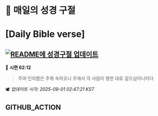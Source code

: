 # 🙏 매일의 성경 구절
# [Daily Bible verse]
## [![README에 성경구절 업데이트](https://github.com/DONGSUKA/first_test/actions/workflows/update-readme-bible.yml/badge.svg)](https://github.com/DONGSUKA/first_test/actions/workflows/update-readme-bible.yml)
<!-- START_BIBLE_VERSE -->
📖 **시편 62:12**
> 주여 인자함은 주께 속하오니 주께서 각 사람이 행한 대로 갚으심이니이다

🕊️ _업데이트 시각: 2025-09-01 02:47:21 KST_
  <!-- END_BIBLE_VERSE -->
## GITHUB_ACTION
